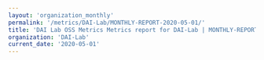 ```yaml
---
layout: 'organization_monthly'
permalink: '/metrics/DAI-Lab/MONTHLY-REPORT-2020-05-01/'
title: 'DAI Lab OSS Metrics Metrics report for DAI-Lab | MONTHLY-REPORT-2020-05-01'
organization: 'DAI-Lab'
current_date: '2020-05-01'
---
```

